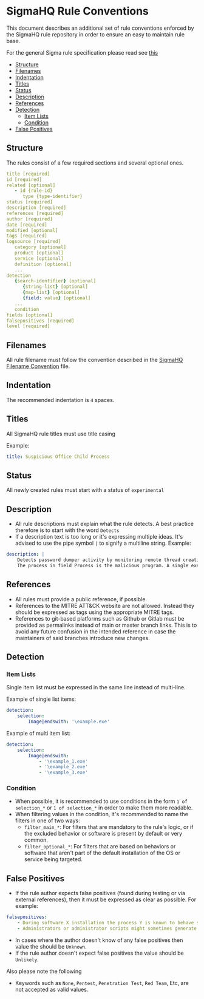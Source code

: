 # SigmaHQ Rule Conventions

This document describes an additional set of rule conventions enforced by the SigmaHQ rule repository in order to ensure an easy to maintain rule base.

For the general Sigma rule specification please read see [this](/specification/sigma_rules.md)

<!-- mdformat-toc start --slug=github --maxlevel=6 --minlevel=2 -->

- [Structure](#structure)
- [Filenames](#filenames)
- [Indentation](#indentation)
- [Titles](#titles)
- [Status](#status)
- [Description](#description)
- [References](#references)
- [Detection](#detection)
  - [Item Lists](#item-lists)
  - [Condition](#condition)
- [False Positives](#false-positives)

<!-- mdformat-toc end -->

## Structure<a name="structure"></a>

The rules consist of a few required sections and several optional ones.

```yaml
title [required]
id [required]
related [optional]
   - id {rule-id}
      type {type-identifier}
status [required]
description [required]
references [required]
author [required]
date [required]
modified [optional]
tags [required]
logsource [required]
   category [optional]
   product [optional]
   service [optional]
   definition [optional]
   ...
detection
   {search-identifier} [optional]
      {string-list} [optional]
      {map-list} [optional]
      {field: value} [optional]
   ...
   condition
fields [optional]
falsepositives [required]
level [required]
```

## Filenames<a name="filenames"></a>

All rule filename must follow the convention described in the [SigmaHQ Filename Convention](./sigmahq_filename_convention.md) file.

## Indentation<a name="indentation"></a>

The recommended indentation is `4` spaces.

## Titles<a name="titles"></a>

All SigmaHQ rule titles must use title casing

Example:

```yml
title: Suspicious Office Child Process
```

## Status<a name="status"></a>

All newly created rules must start with a status of `experimental`

## Description<a name="description"></a>

- All rule descriptions must explain what the rule detects. A best practice therefore is to start with the word `Detects`
- If a description text is too long or it's expressing multiple ideas. It's advised to use the pipe symbol `|` to signify a multiline string. Example:

```yml
description: |
    Detects password dumper activity by monitoring remote thread creation EventID 8 in combination with the lsass.exe process as TargetImage.
    The process in field Process is the malicious program. A single execution can lead to hundreds of events.
```

## References<a name="references"></a>

- All rules must provide a public reference, if possible.
- References to the MITRE ATT&CK website are not allowed. Instead they should be expressed as tags using the appropriate MITRE tags.
- References to git-based platforms such as Github or Gitlab must be provided as permalinks instead of main or master branch links. This is to avoid any future confusion in the intended reference in case the maintainers of said branches introduce new changes.

## Detection<a name="detection"></a>

### Item Lists<a name="item-lists"></a>

Single item list must be expressed in the same line instead of multi-line.

Example of single list items:

```yml
detection:
    selection:
        Image|endswith: '\example.exe'
```

Example of multi item list:

```yml
detection:
    selection:
        Image|endswith:
            - '\example_1.exe'
            - '\example_2.exe'
            - '\example_3.exe'
```

### Condition<a name="condition"></a>

- When possible, it is recommended to use conditions in the form `1 of selection_*` or `1 of selection_*` in order to make them more readable.
- When filtering values in the condition, it's recommended to name the filters in one of two ways:
  - `filter_main_*`: For filters that are mandatory to the rule's logic, or if the excluded behavior or software is present by default or very common.
  - `filter_optional_*`: For filters that are based on behaviors or software that aren't part of the default installation of the OS or service being targeted.

## False Positives<a name="false-positives"></a>

- If the rule author expects false positives (found during testing or via external references), then it must be expressed as clear as possible. For example:

```yml
falsepositives:
    - During software X installation the process Y is known to behave similarly as Z 
    - Administrators or administrator scripts might sometimes generate similar activity
```

- In cases where the author doesn't know of any false positives then value the should be `Unknown`.
- If the rule author doesn't expect false positives the value should be `Unlikely`.

Also please note the following

- Keywords such as `None`, `Pentest`, `Penetration Test`, `Red Team`, Etc, are not accepted as valid values.
